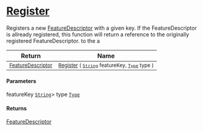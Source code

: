 # [Register](./FeatureDescriptor-100663416.md)

Registers a new [FeatureDescriptor](https://github.com/hargitomi97/sigstat/blob/master/docs/md/SigStat/Common/FeatureDescriptor.md) with a given key.  If the FeatureDescriptor is allready registered, this function will  return a reference to the originally registered FeatureDescriptor.  to the a

| Return | Name | 
| --- | --- | 
| <sub>[FeatureDescriptor](./../FeatureDescriptor.md)</sub>| <sub>[Register](./FeatureDescriptor-100663416.md) ( [`String`](https://docs.microsoft.com/en-us/dotnet/api/System.String) featureKey, [`Type`](https://docs.microsoft.com/en-us/dotnet/api/System.Type) type )</sub>| <br>


#### Parameters
 featureKey  [`String`](https://docs.microsoft.com/en-us/dotnet/api/System.String)> type  [`Type`](https://docs.microsoft.com/en-us/dotnet/api/System.Type)
#### Returns
[FeatureDescriptor](./../FeatureDescriptor.md)